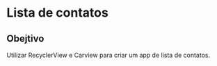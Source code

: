 # Lista de contatos

## Obejtivo

Utilizar RecyclerView e Carview para criar um app de lista de contatos.